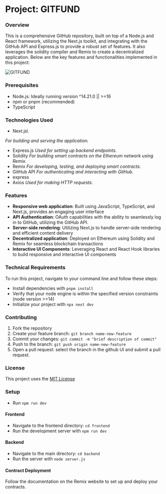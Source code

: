 # Project: GITFUND

### Overview

This is a comprehensive GitHub repository, built on top of a Node.js and React framework, utilizing the Next.js toolkit, and integrating with the GitHub API and Express.js to provide a robust set of features. It also leverages the solidity compiler and Remix to create a decentralized application. Below are the key features and functionalities implemented in this project:

![GITFUND](https://s3.tebi.io/phg/Screenshot%202025-03-01%20082051.png)

### Prerequisites

- Node.js: Ideally running version ^14.21.0 || >=16
- npm or pnpm (recommended)
- TypeScript

### Technologies Used

-  Next.js\



  *For building and serving the application.*
-  Express.js
  *Used for setting up backend endpoints.*
-  Solidity
  *For building smart contracts on the Ethereum network using Remix.*
-  Remix
  *For developing, testing, and deploying smart contracts.*
-  GitHub API
  *For authenticating and interacting with GitHub.*
-  express
-  Axios
  *Used for making HTTP requests.*

### Features

- **Responsive web application**: Built using JavaScript, TypeScript, and Next.js, provides an engaging user interface
- **API Authentication**: OAuth capabilities with the ability to seamlessly log in to GitHub, utilizing the GitHub API.
- **Server-side rendering**: Utilizing Next.js to handle server-side rendering and efficient content delivery
- **Decentralized application**: Deployed on Ethereum using Solidity and Remix for seamless blockchain transactions
- **Interactive UI Components**: Leveraging React and React Hook libraries to build responsive and interactive UI components

### Technical Requirements

To run this project, navigate to your command line and follow these steps:

* Install dependencies with `pnpm install`
* Verify that your node engine is within the specified version constraints (node version >=14)
* Initialize your project with `npx next dev`

### Contributing

1. Fork the repository
2. Create your feature branch: `git branch name-new-feature`
3. Commit your changes: `git commit -m "brief description of commit"`
4. Push to the branch: `git push origin name-new-feature`
5. Open a pull request: select the branch in the github UI and submit a pull request.

### License
This project uses the [MIT License](https://spdx.org/licenses/MIT.html)

### Setup
* Run `npm run dev`
#### Frontend
* Navigate to the frontend directory: `cd frontend`
* Run the development server with `npm run dev`

#### Backend
* Navigate to the main directory: `cd backend`
* Run the server with `node server.js`

#### Contract Deployment
Follow the documentation on the Remix website to set up and deploy your contracts.
